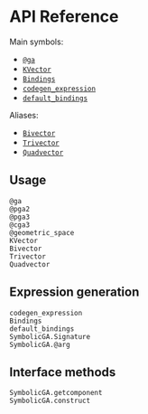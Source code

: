 # API Reference

Main symbols:
- [`@ga`](@ref)
- [`KVector`](@ref)
- [`Bindings`](@ref)
- [`codegen_expression`](@ref)
- [`default_bindings`](@ref)

Aliases:
- [`Bivector`](@ref)
- [`Trivector`](@ref)
- [`Quadvector`](@ref)

## Usage

```@docs
@ga
@pga2
@pga3
@cga3
@geometric_space
KVector
Bivector
Trivector
Quadvector
```

## Expression generation

```@docs
codegen_expression
Bindings
default_bindings
SymbolicGA.Signature
SymbolicGA.@arg
```

## Interface methods

```@docs
SymbolicGA.getcomponent
SymbolicGA.construct
```

